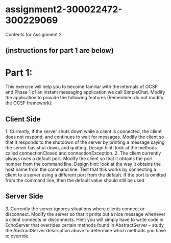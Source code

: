 # assignment2-300022472-300229069
Contents for Assignment 2.


(instructions for part 1 are below)
------------------------------------

<h1>Part 1:</h1>

This exercise will help you to become familiar with the internals of OCSF and Phase 1 of an instant messaging application we call SimpleChat. Modify the application to provide the following features (Remember: do not modify the OCSF framework):

<h2>Client Side</h2>
1. Currently, if the server shuts down while a client is connected, the client does not respond, and continues to wait for messages. Modify the client so that it responds to the shutdown of the server by printing a message saying the server has shut down, and quitting. Design hint: look at the methods called connectionClosed and connectionException. </break>
2. The client currently always uses a default port. Modify the client so that it obtains the port number from the command line. Design hint: look at the way it obtains the host name from the command line. Test that this works by connecting a client to a server using a different port from the default. If the port is omitted from the command line, then the default value should still be used


<h2>Server Side</h2>
3. Currently the server ignores situations where clients connect or disconnect. Modify the server so that it prints out a nice message whenever a client connects or disconnects. Hint: you will simply have to write code in EchoServer that overrides certain methods found in AbstractServer – study the AbstractServer description above to determine which methods you have to override.
